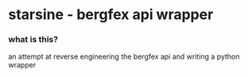 # starsine - bergfex api wrapper

### what is this?
an attempt at reverse engineering the bergfex api and writing a python wrapper
